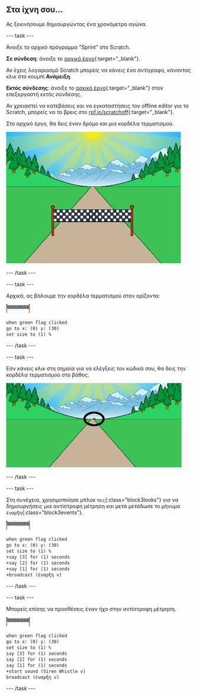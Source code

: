 ## Στα ίχνη σου...

Ας ξεκινήσουμε δημιουργώντας ένα χρονόμετρο αγώνα.

--- task ---

Άνοιξε το αρχικό πρόγραμμα "Sprint" στο Scratch.

**Σε σύνδεση**: άνοιξε το [αρχικό έργο](https://scratch.mit.edu/projects/406229004){:target="_blank"}.

Αν έχεις λογαριασμό Scratch μπορείς να κάνεις ένα αντίγραφο, κάνοντας κλικ στο κουμπί **Ανάμειξη**.

**Εκτός σύνδεσης**: άνοιξε το [αρχικό έργο](https://rpf.io/p/el-GR/sprint-go){:target="_blank"} στον επεξεργαστή εκτός σύνδεσης.

Αν χρειαστεί να κατεβάσεις και να εγκαταστήσεις τον offline editor για το Scratch, μπορείς να το βρεις στο [rpf.io/scratchoff](https://rpf.io/scratchoff){:target="_blank"}.

Στο αρχικό έργο, θα δεις έναν δρόμο και μια κορδέλα τερματισμού.

![αρχικά έργα](images/sprint-starter.png)

--- /task ---

--- task ---

Αρχικά, ας βάλουμε την κορδέλα τερματισμού στον ορίζοντα:

![αντικείμενο κορδέλας τερματισμού](images/finish-line-sprite.png)

```blocks3
when green flag clicked
go to x: (0) y: (30)
set size to (1) %
```

--- /task ---

--- task ---

Εάν κάνεις κλικ στη σημαία για να ελέγξεις τον κώδικά σου, θα δεις την κορδέλα τερματισμού στο βάθος.

![γραμμή τερματισμού στο βάθος](images/sprint-line-start-test-annotated.png)

--- /task ---

--- task ---

Στη συνέχεια, χρησιμοποίησε μπλοκ `πες`{:class="block3looks"} για να δημιουργήσεις μια αντίστροφη μέτρηση και μετά μετάδωσε το μήνυμα `έναρξη`{:class="block3events"}.

![αντικείμενο κορδέλας τερματισμού](images/finish-line-sprite.png)

```blocks3
when green flag clicked
go to x: (0) y: (30)
set size to (1) %
+say [3] for (1) seconds
+say [2] for (1) seconds
+say [1] for (1) seconds
+broadcast (έναρξη v)
```

--- /task ---

--- task ---

Μπορείς επίσης να προσθέσεις έναν ήχο στην αντίστροφη μέτρηση.

![αντικείμενο κορδέλας τερματισμού](images/finish-line-sprite.png)

```blocks3
when green flag clicked
go to x: (0) y: (30)
set size to (1) %
say [3] for (1) seconds
say [2] for (1) seconds
say [1] for (1) seconds
+start sound (Siren Whistle v)
broadcast (έναρξη v)
```

--- /task ---
